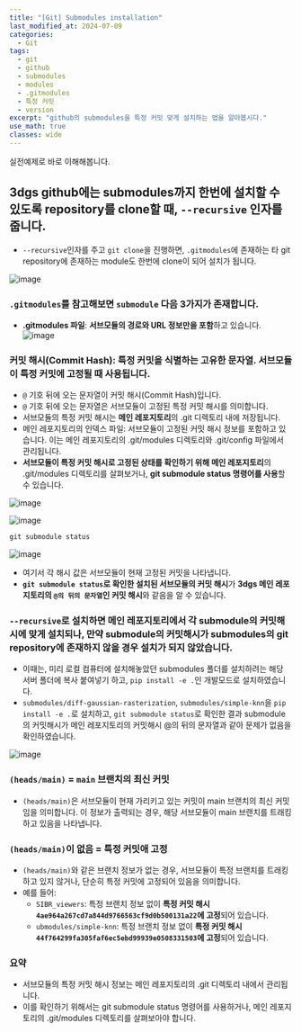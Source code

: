 ```yaml
---
title: "[Git] Submodules installation"
last_modified_at: 2024-07-09
categories:
  - Git
tags:
  - git
  - github
  - submodules
  - modules
  - .gitmodules
  - 특정 커밋
  - version
excerpt: "github의 submodules을 특정 커밋 맞게 설치하는 법을 알아봅시다."
use_math: true
classes: wide
---
```


실전예제로 바로 이해해봅니다.

## 3dgs github에는 submodules까지 한번에 설치할 수 있도록 repository를 clone할 때, `--recursive` 인자를 줍니다.
- `--recursive`인자를 주고 `git clone`을 진행하면, `.gitmodules`에 존재하는 타 git repository에 존재하는 module도 한번에 clone이 되어 설치가 됩니다.

![image](https://github.com/sandokim/sandokim.github.io/assets/74639652/065e43ec-8573-4cb1-9761-a173cc715148)

### `.gitmodules`를 참고해보면 `submodule` 다음 3가지가 존재합니다.
- **.gitmodules 파일**: **서브모듈의 경로와 URL 정보만을 포함**하고 있습니다.
![image](https://github.com/sandokim/sandokim.github.io/assets/74639652/8da20a81-a0e8-40a5-8034-cbb4f4bce46b)

### 커밋 해시(Commit Hash): 특정 커밋을 식별하는 고유한 문자열. 서브모듈이 특정 커밋에 고정될 때 사용됩니다.
- `@` 기호 뒤에 오는 문자열이 커밋 해시(Commit Hash)입니다.
- `@` 기호 뒤에 오는 문자열은 서브모듈이 고정된 특정 커밋 해시를 의미합니다.
- 서브모듈의 특정 커밋 해시는 **메인 레포지토리**의 .git 디렉토리 내에 저장됩니다.
- 메인 레포지토리의 인덱스 파일: 서브모듈이 고정된 커밋 해시 정보를 포함하고 있습니다. 이는 메인 레포지토리의 .git/modules 디렉토리와 .git/config 파일에서 관리됩니다.
- **서브모듈이 특정 커밋 해시로 고정된 상태를 확인하기 위해 메인 레포지토리**의 .git/modules 디렉토리를 살펴보거나, **git submodule status 명령어를 사용**할 수 있습니다.

![image](https://github.com/sandokim/sandokim.github.io/assets/74639652/db918999-bf7c-4f53-883b-e92e64f93a94)

![image](https://github.com/sandokim/sandokim.github.io/assets/74639652/abb6015c-1e9e-48d3-b645-e6650c9734dc)

```python
git submodule status
```

![image](https://github.com/sandokim/sandokim.github.io/assets/74639652/59fb47aa-edca-4b49-ba1c-c42a258934ea)

- 여기서 각 해시 값은 서브모듈이 현재 고정된 커밋을 나타냅니다.
- **`git submodule status`로 확인한 설치된 서브모듈의 커밋 해시**가 **3dgs 메인 레포지토리의 `@의 뒤의 문자열`인 커밋 해시**와 같음을 알 수 있습니다.

  
### `--recursive`로 설치하면 메인 레포지토리에서 각 submodule의 커밋해시에 맞게 설치되나, 만약 submodule의 커밋해시가 submodules의 git repository에 존재하지 않을 경우 설치가 되지 않았습니다.
- 이때는, 미리 로컬 컴퓨터에 설치해놓았던 submodules 폴더를 설치하려는 해당 서버 폴더에 복사 붙여넣기 하고, `pip install -e .`인 개발모드로 설치하였습니다.
- `submodules/diff-gaussian-rasterization`, `submodules/simple-knn`을 `pip install -e .`로 설치하고, `git submodule status`로 확인한 결과 submodule의 커밋해시가 메인 레포지토리의 커밋해시 @의 뒤의 문자열과 같아 문제가 없음을 확인하였습니다.

![image](https://github.com/sandokim/sandokim.github.io/assets/74639652/59fb47aa-edca-4b49-ba1c-c42a258934ea)

### `(heads/main)` = `main` 브랜치의 최신 커밋
- `(heads/main)`은 서브모듈이 현재 가리키고 있는 커밋이 main 브랜치의 최신 커밋임을 의미합니다. 이 정보가 출력되는 경우, 해당 서브모듈이 main 브랜치를 트래킹하고 있음을 나타냅니다.

### `(heads/main)`이 없음 = 특정 커밋애 고정
- `(heads/main)`와 같은 브랜치 정보가 없는 경우, 서브모듈이 특정 브랜치를 트래킹하고 있지 않거나, 단순히 특정 커밋에 고정되어 있음을 의미합니다.
- 예를 들어:
  - `SIBR_viewers`: 특정 브랜치 정보 없이 **특정 커밋 해시 `4ae964a267cd7a844d9766563cf9d0b500131a22`에 고정**되어 있습니다.
  - `ubmodules/simple-knn`: 특정 브랜치 정보 없이 **특정 커밋 해시 `44f764299fa305faf6ec5ebd99939e0508331503`에 고정**되어 있습니다.

### 요약
- 서브모듈의 특정 커밋 해시 정보는 메인 레포지토리의 .git 디렉토리 내에서 관리됩니다.
- 이를 확인하기 위해서는 git submodule status 명령어를 사용하거나, 메인 레포지토리의 .git/modules 디렉토리를 살펴보아야 합니다.




